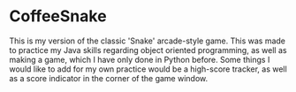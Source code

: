 # CoffeeSnake
This is my version of the classic 'Snake' arcade-style game. This was made to practice my Java skills regarding object oriented programming, as well as 
making a game, which I have only done in Python before.
Some things I would like to add for my own practice would be a high-score tracker, as well as a score indicator in the corner of the game window.
  
